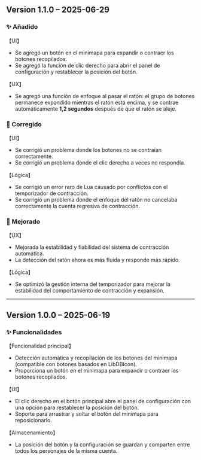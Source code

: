 ## Version 1.1.0 – 2025-06-29

### ✨ Añadido
【UI】
- Se agregó un botón en el minimapa para expandir o contraer los botones recopilados.
- Se agregó la función de clic derecho para abrir el panel de configuración y restablecer la posición del botón.

【UX】
- Se agregó una función de enfoque al pasar el ratón: el grupo de botones permanece expandido mientras el ratón está encima, y se contrae automáticamente **1,2 segundos** después de que el ratón se aleje.

### 🐞 Corregido
【UI】
- Se corrigió un problema donde los botones no se contraían correctamente.
- Se corrigió un problema donde el clic derecho a veces no respondía.

【Lógica】
- Se corrigió un error raro de Lua causado por conflictos con el temporizador de contracción.
- Se corrigió un problema donde el enfoque del ratón no cancelaba correctamente la cuenta regresiva de contracción.

### 🔧 Mejorado
【UX】
- Mejorada la estabilidad y fiabilidad del sistema de contracción automática.
- La detección del ratón ahora es más fluida y responde más rápido.

【Lógica】
- Se optimizó la gestión interna del temporizador para mejorar la estabilidad del comportamiento de contracción y expansión.

---

## Version 1.0.0 – 2025-06-19

### ✨ Funcionalidades
【Funcionalidad principal】
- Detección automática y recopilación de los botones del minimapa (compatible con botones basados en LibDBIcon).
- Proporciona un botón en el minimapa para expandir o contraer los botones recopilados.

【UI】
- El clic derecho en el botón principal abre el panel de configuración con una opción para restablecer la posición del botón.
- Soporte para arrastrar y soltar el botón del minimapa para reposicionarlo.

【Almacenamiento】
- La posición del botón y la configuración se guardan y comparten entre todos los personajes de la misma cuenta.
